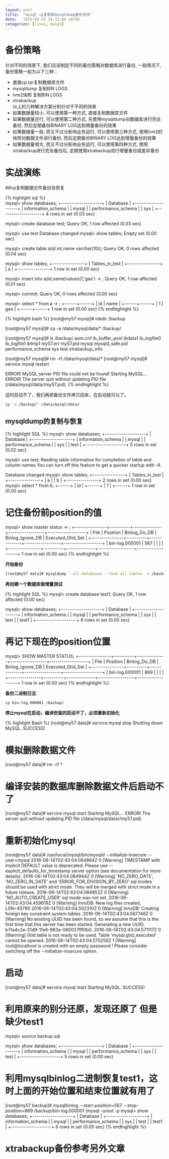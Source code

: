 ```yaml
---
layout: post
title:  "mysql cp复制和mysqldump备份测试"
date:   2016-05-25 14:32:04 +0700
categories: [linux, mysql]
---
```


# 备份策略

针对不同的场景下, 我们应该制定不同的备份策略对数据库进行备份, 一般情况下, 备份策略一般为以下三种：  


- 直接cp,tar复制数据库文件  
- mysqldump 复制BIN LOGS  
- lvm2快照 复制BIN LOGS
- xtrabackup  
以上的几种解决方案分别针对于不同的场景
- 如果数据量较小, 可以使用第一种方式, 直接复制数据库文件  
- 如果数据量还行, 可以使用第二种方式, 先使用mysqldump对数据库进行完全备份, 然后定期备份BINARY LOG达到增量备份的效果  
- 如果数据量一般, 而又不过分影响业务运行, 可以使用第三种方式, 使用lvm2的快照对数据文件进行备份, 而后定期备份BINARY LOG达到增量备份的效果  
- 如果数据量很大, 而又不过分影响业务运行, 可以使用第四种方式, 使用xtrabackup进行完全备份后, 定期使用xtrabackup进行增量备份或差异备份  
 
# 实战演练
##cp复制数据文件备份及恢复

{% highlight sql %}  
mysql> show databases;
+--------------------+
| Database           |
+--------------------+
| information_schema |
| mysql              |
| performance_schema |
| sys                |
+--------------------+
4 rows in set (0.03 sec)

mysql> create database test;
Query OK, 1 row affected (0.03 sec)

mysql> use test
Database changed
mysql> show tables;
Empty set (0.00 sec)

mysql> create table a(id int,name varchar(10));
Query OK, 0 rows affected (0.04 sec)

mysql> show tables;
+----------------+
| Tables_in_test |
+----------------+
| a              |
+----------------+
1 row in set (0.00 sec)

mysql> insert into a(id,name)values(1,'gao')
    -> ;
Query OK, 1 row affected (0.01 sec)

mysql> commit;
Query OK, 0 rows affected (0.00 sec)

mysql> select * from a
    -> ;
+------+------+
| id   | name |
+------+------+
|    1 | gao  |
+------+------+
1 row in set (0.00 sec)
{% endhighlight %}

{% highlight bash %} 
[root@my57 mysql]# mkdir /backup

[root@my57 mysql]# cp -a /data/mysql/data/* /backup/

[root@my57 mysql]# ls /backup/
auto.cnf  ib_buffer_pool  ibdata1  ib_logfile0  ib_logfile1  ibtmp1  my57.err  my57.pid  mysql  mysqld_safe.pid  performance_schema  sys  test  xtrabackup_info

[root@my57 mysql]# rm -rf /data/mysql/data/*
[root@my57 mysql]# service mysql restart

 ERROR! MySQL server PID file could not be found!
Starting MySQL... ERROR! The server quit without updating PID file (/data/mysql/data//my57.pid).
{% endhighlight %}

这时启动不了，我们再把备份文件拷贝回来，在启动就可以了。

```Bash
cp -a /backup/* /data/mysql/data/
```

## mysqldump的复制与恢复

{% highlight SQL %}
mysql> show databases;
+--------------------+
| Database           |
+--------------------+
| information_schema |
| mysql              |
| performance_schema |
| sys                |
| test               |
+--------------------+
5 rows in set (0.02 sec)

mysql> use test;
Reading table information for completion of table and column names
You can turn off this feature to get a quicker startup with -A

Database changed
mysql> show tables;
+----------------+
| Tables_in_test |
+----------------+
| a              |
| b              |
+----------------+
2 rows in set (0.00 sec)
mysql> select * from b;
+------+
| id   |
+------+
|    1 |
+------+
1 row in set (0.00 sec)

# 记住备份前position的值
mysql> show master status
    -> ;
+----------------+----------+--------------+------------------+-------------------+
| File           | Position | Binlog_Do_DB | Binlog_Ignore_DB | Executed_Gtid_Set |
+----------------+----------+--------------+------------------+-------------------+
| bin-log.000001 |      567 |              |                  |                   |
+----------------+----------+--------------+------------------+-------------------+
1 row in set (0.00 sec)
{% endhighlight %}

**开始备份**

```Bash
[root@my57 data]# mysqldump --all-databases --lock-all-tables  > /backup/backup.sql
```

**再创建一个数据库做增量测试**

{% highlight SQL %}
mysql> create database test1;
Query OK, 1 row affected (0.00 sec)

mysql> show databases;
+--------------------+
| Database           |
+--------------------+
| information_schema |
| mysql              |
| performance_schema |
| sys                |
| test               |
| test1              |
+--------------------+
6 rows in set (0.00 sec)

# 再记下现在的position位置
mysql> SHOW MASTER STATUS;
+----------------+----------+--------------+------------------+-------------------+
| File           | Position | Binlog_Do_DB | Binlog_Ignore_DB | Executed_Gtid_Set |
+----------------+----------+--------------+------------------+-------------------+
| bin-log.000001 |      869 |              |                  |                   |
+----------------+----------+--------------+------------------+-------------------+
1 row in set (0.00 sec)
{% endhighlight %}

**备份二进制日志**

```Bash
cp bin-log.000001 /backup/
```

**停止mysql在启动，编译安装的启动不了，必须重新初始化**

{% highlight Bash %}
[root@my57 data]# service mysql stop
Shutting down MySQL. SUCCESS! 

# 模拟删除数据文件
[root@my57 data]# rm -rf *

# 编译安装的数据库删除数据文件后启动不了
[root@my57 data]# service mysql start
Starting MySQL... ERROR! The server quit without updating PID file (/data/mysql/data//my57.pid).

# 重新初始化mysql
[root@my57 data]# /usr/local/mysql/bin/mysqld --initialize-insecure --user=mysql
2016-06-14T02:43:04.084864Z 0 [Warning] TIMESTAMP with implicit DEFAULT value is deprecated. Please use --explicit_defaults_for_timestamp server option (see documentation for more details).
2016-06-14T02:43:04.084944Z 0 [Warning] 'NO_ZERO_DATE', 'NO_ZERO_IN_DATE' and 'ERROR_FOR_DIVISION_BY_ZERO' sql modes should be used with strict mode. They will be merged with strict mode in a future release.
2016-06-14T02:43:04.084952Z 0 [Warning] 'NO_AUTO_CREATE_USER' sql mode was not set.
2016-06-14T02:43:04.459619Z 0 [Warning] InnoDB: New log files created, LSN=45790
2016-06-14T02:43:04.502310Z 0 [Warning] InnoDB: Creating foreign key constraint system tables.
2016-06-14T02:43:04.567746Z 0 [Warning] No existing UUID has been found, so we assume that this is the first time that this server has been started. Generating a new UUID: b7fa4c2e-31d9-11e6-983a-080027fff0b0.
2016-06-14T02:43:04.571117Z 0 [Warning] Gtid table is not ready to be used. Table 'mysql.gtid_executed' cannot be opened.
2016-06-14T02:43:04.575259Z 1 [Warning] root@localhost is created with an empty password ! Please consider switching off the --initialize-insecure option.

# 启动
[root@my57 data]# service mysql start
Starting MySQL. SUCCESS! 

# 利用原来的别分还原，发现还原了 但是缺少test1
mysql> source backup.sql

mysql> show databases;
+--------------------+
| Database           |
+--------------------+
| information_schema |
| mysql              |
| performance_schema |
| sys                |
| test               |
+--------------------+
5 rows in set (0.00 sec)

# 利用mysqlbinlog二进制恢复test1，这时上面的开始位置和结束位置就有用了
[root@my57 backup]# mysqlbinlog --start-position=567 --stop-position=869 /backup/bin-log.000001 |mysql -uroot -p
mysql> show databases;
+--------------------+
| Database           |
+--------------------+
| information_schema |
| mysql              |
| performance_schema |
| sys                |
| test               |
| test1              |
+--------------------+
6 rows in set (0.00 sec)
{% endhighlight %}

# xtrabackup备份参考另外文章

